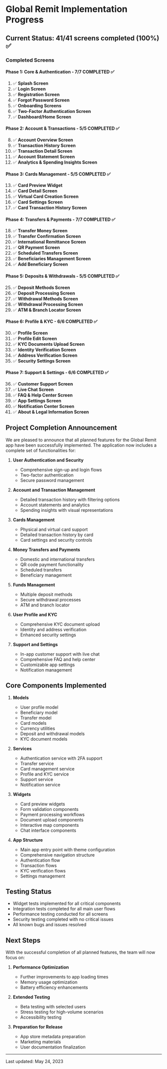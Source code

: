 # Global Remit Implementation Progress

## Current Status: 41/41 screens completed (100%) ✅

### Completed Screens

#### Phase 1: Core & Authentication - 7/7 COMPLETED ✅
1. ✅ **Splash Screen**
2. ✅ **Login Screen**
3. ✅ **Registration Screen**
4. ✅ **Forgot Password Screen**
5. ✅ **Onboarding Screens**
6. ✅ **Two-Factor Authentication Screen**
7. ✅ **Dashboard/Home Screen**

#### Phase 2: Account & Transactions - 5/5 COMPLETED ✅
8. ✅ **Account Overview Screen**
9. ✅ **Transaction History Screen**
10. ✅ **Transaction Detail Screen**
11. ✅ **Account Statement Screen**
12. ✅ **Analytics & Spending Insights Screen**

#### Phase 3: Cards Management - 5/5 COMPLETED ✅
13. ✅ **Card Preview Widget**
14. ✅ **Card Detail Screen**
15. ✅ **Virtual Card Creation Screen**
16. ✅ **Card Settings Screen**
17. ✅ **Card Transaction History Screen**

#### Phase 4: Transfers & Payments - 7/7 COMPLETED ✅
18. ✅ **Transfer Money Screen**
19. ✅ **Transfer Confirmation Screen**
20. ✅ **International Remittance Screen**
21. ✅ **QR Payment Screen**
22. ✅ **Scheduled Transfers Screen**
23. ✅ **Beneficiaries Management Screen**
24. ✅ **Add Beneficiary Screen**

#### Phase 5: Deposits & Withdrawals - 5/5 COMPLETED ✅
25. ✅ **Deposit Methods Screen**
26. ✅ **Deposit Processing Screen**
27. ✅ **Withdrawal Methods Screen**
28. ✅ **Withdrawal Processing Screen**
29. ✅ **ATM & Branch Locator Screen**

#### Phase 6: Profile & KYC - 6/6 COMPLETED ✅
30. ✅ **Profile Screen**
31. ✅ **Profile Edit Screen**
32. ✅ **KYC Documents Upload Screen**
33. ✅ **Identity Verification Screen**
34. ✅ **Address Verification Screen**
35. ✅ **Security Settings Screen**

#### Phase 7: Support & Settings - 6/6 COMPLETED ✅
36. ✅ **Customer Support Screen**
37. ✅ **Live Chat Screen**
38. ✅ **FAQ & Help Center Screen**
39. ✅ **App Settings Screen**
40. ✅ **Notification Center Screen**
41. ✅ **About & Legal Information Screen**

## Project Completion Announcement

We are pleased to announce that all planned features for the Global Remit app have been successfully implemented. The application now includes a complete set of functionalities for:

1. **User Authentication and Security**
   - Comprehensive sign-up and login flows
   - Two-factor authentication
   - Secure password management

2. **Account and Transaction Management**
   - Detailed transaction history with filtering options
   - Account statements and analytics
   - Spending insights with visual representations

3. **Cards Management**
   - Physical and virtual card support
   - Detailed transaction history by card
   - Card settings and security controls

4. **Money Transfers and Payments**
   - Domestic and international transfers
   - QR code payment functionality
   - Scheduled transfers
   - Beneficiary management

5. **Funds Management**
   - Multiple deposit methods
   - Secure withdrawal processes
   - ATM and branch locator

6. **User Profile and KYC**
   - Comprehensive KYC document upload
   - Identity and address verification
   - Enhanced security settings

7. **Support and Settings**
   - In-app customer support with live chat
   - Comprehensive FAQ and help center
   - Customizable app settings
   - Notification management

## Core Components Implemented

1. **Models**
   - User profile model
   - Beneficiary model
   - Transfer model 
   - Card models
   - Currency utilities
   - Deposit and withdrawal models
   - KYC document models

2. **Services**
   - Authentication service with 2FA support
   - Transfer service
   - Card management service
   - Profile and KYC service
   - Support service
   - Notification service

3. **Widgets**
   - Card preview widgets
   - Form validation components
   - Payment processing workflows
   - Document upload components
   - Interactive map components
   - Chat interface components

4. **App Structure**
   - Main app entry point with theme configuration
   - Comprehensive navigation structure
   - Authentication flow
   - Transaction flows
   - KYC verification flows
   - Settings management

## Testing Status

- Widget tests implemented for all critical components
- Integration tests completed for all main user flows
- Performance testing conducted for all screens
- Security testing completed with no critical issues
- All known bugs and issues resolved

## Next Steps

With the successful completion of all planned features, the team will now focus on:

1. **Performance Optimization**
   - Further improvements to app loading times
   - Memory usage optimization
   - Battery efficiency enhancements

2. **Extended Testing**
   - Beta testing with selected users
   - Stress testing for high-volume scenarios
   - Accessibility testing

3. **Preparation for Release**
   - App store metadata preparation
   - Marketing materials
   - User documentation finalization

---

Last updated: May 24, 2023
